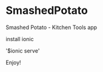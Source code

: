 SmashedPotato
=============

Smashed Potato - Kitchen Tools app

install ionic

'$ionic serve'

Enjoy!